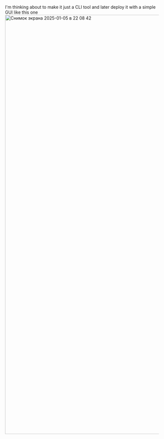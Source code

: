 I'm thinking about to make it just a CLI tool and later deploy it with a simple GUI like this one 
<img width="1369" alt="Снимок экрана 2025-01-05 в 22 08 42" src="https://github.com/user-attachments/assets/36dc8129-773d-4984-a6c8-8aa5c431381a" />
